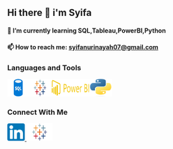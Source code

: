 ## Hi there 👋 i'm Syifa 

#### 🌱 I’m currently learning SQL,Tableau,PowerBI,Python
#### 📫 How to reach me: syifanurinayah07@gmail.com

### Languages and Tools
<img src="https://github.com/syifanurinayah/syifanurinayah/blob/main/imageedit_1_6076270254.png" width="50" height="40" /><img src="https://github.com/syifanurinayah/syifanurinayah/blob/main/Tableau-Symbol.png" width="50" height="40" /><img src="https://github.com/syifanurinayah/syifanurinayah/blob/main/power-bi_logo.png" width="90" height="40" /><img src="https://github.com/syifanurinayah/syifanurinayah/blob/main/Python-logo-notext.svg.png" width="50" height="40" />

### Connect With Me
 <a href="https://www.linkedin.com/in/syifa-nurinayah-30ab81156/">
      <img src="https://github.com/syifanurinayah/syifanurinayah/blob/main/174857.png" width="40" height="40" />
    </a><a href="https://public.tableau.com/app/profile/syifanurinayah">
      <img src="https://github.com/syifanurinayah/syifanurinayah/blob/main/Tableau-Symbol.png" width="60" height="40" />
    </a>



<!--
**syifanurinayah/syifanurinayah** is a ✨ _special_ ✨ repository because its `README.md` (this file) appears on your GitHub profile.

Here are some ideas to get you started:

- 🔭 I’m currently working on ...
🌱 I’m currently learning SQL,Tableau,PowerBI,Python
- 👯 I’m looking to collaborate on ...
- 🤔 I’m looking for help with ...
- 💬 Ask me about ...
 📫 How to reach me: syifanurinayah07@gmail.com
- 😄 Pronouns: ...
- ⚡ Fun fact: ...
-->
